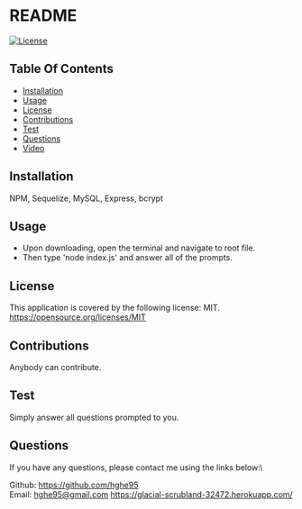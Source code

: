   # README
[![License](https://img.shields.io/badge/license-MIT-blue.svg)](https://opensource.org/licenses/MIT)

  ## Table Of Contents
* [Installation](#installation)
* [Usage](#usage) 
* [License](#license)
* [Contributions](#contributions)
* [Test](#test)
* [Questions](#questions)
* [Video](#video)

## Installation
NPM, Sequelize, MySQL, Express, bcrypt

  ## Usage
* Upon downloading, open the terminal and navigate to root file. 
* Then type 'node index.js' and answer all of the prompts.

## License
This application is covered by the following license: MIT.\
https://opensource.org/licenses/MIT

  ## Contributions
Anybody can contribute. 

  ## Test
Simply answer all questions prompted to you.

  ## Questions
If you have any questions, please contact me using the links below:\

Github: https://github.com/hghe95 \
Email: hghe95@gmail.com
https://glacial-scrubland-32472.herokuapp.com/